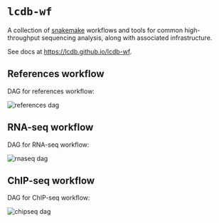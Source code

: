 # `lcdb-wf`


A collection of [snakemake](https://snakemake.readthedocs.io/en/stable/)
workflows and tools for common high-throughput sequencing analysis, along with
associated infrastructure.

See docs at https://lcdb.github.io/lcdb-wf.

## References workflow

DAG for references workflow:

![references dag](docs/references.png)

## RNA-seq workflow

DAG for RNA-seq workflow:

![rnaseq dag](docs/rnaseq.png)

## ChIP-seq workflow

DAG for ChIP-seq workflow:

![chipseq dag](docs/chipseq.png)
